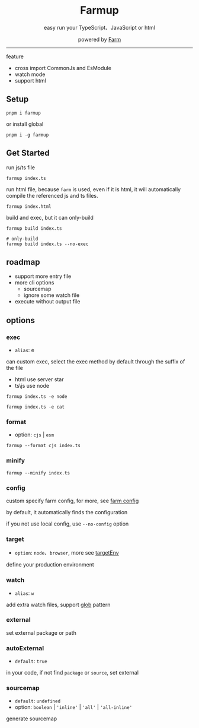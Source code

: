 <h1 align="center">
Farmup
</h1>

<p align="center">easy run your TypeScript、JavaScript or html</p>

<p align="center">powered by <a href="https://github.com/farm-fe/farm">Farm</a></p>

<hr />

feature

- cross import CommonJs and EsModule
- watch mode
- support html

## Setup

```shell
pnpm i farmup
```

or install global

```shell
pnpm i -g farmup
```

## Get Started

run js/ts file

```shell
farmup index.ts
```

run html file, because `farm` is used, even if it is html, it will automatically compile the referenced js and ts files.

```shell
farmup index.html
```

build and exec, but it can only-build

```shell
farmup build index.ts

# only-build
farmup build index.ts --no-exec
```

## roadmap

- support more entry file
- more cli options
  - sourcemap
  - ignore some watch file
- execute without output file

## options

### exec

- `alias`: e

can custom exec, select the exec method by default through the suffix of the file

- html use server star
- ts\js use node

```shell
farmup index.ts -e node

farmup index.ts -e cat
```

### format

- option: `cjs` | `esm`

```shell
farmup --format cjs index.ts
```

### minify

```shell
farmup --minify index.ts
```

### config

custom specify farm config, for more, see [farm config](https://www.farmfe.org/docs/config/configuring-farm)

by default, it automatically finds the configuration

if you not use local config, use `--no-config` option

### target

- `option`: `node`、`browser`, more see [targetEnv](https://www.farmfe.org/docs/config/compilation-options#outputtargetenv)

define your production environment

### watch

- `alias`: `w`

add extra watch files, support [glob](https://www.npmjs.com/package/glob) pattern

### external

set external package or path

### autoExternal

- `default`: `true`

in your code, if not find `package` or `source`, set external

### sourcemap

- `default`: `undefined`
- option:  `boolean` | `'inline'` | `'all'` | `'all-inline'`

generate sourcemap

